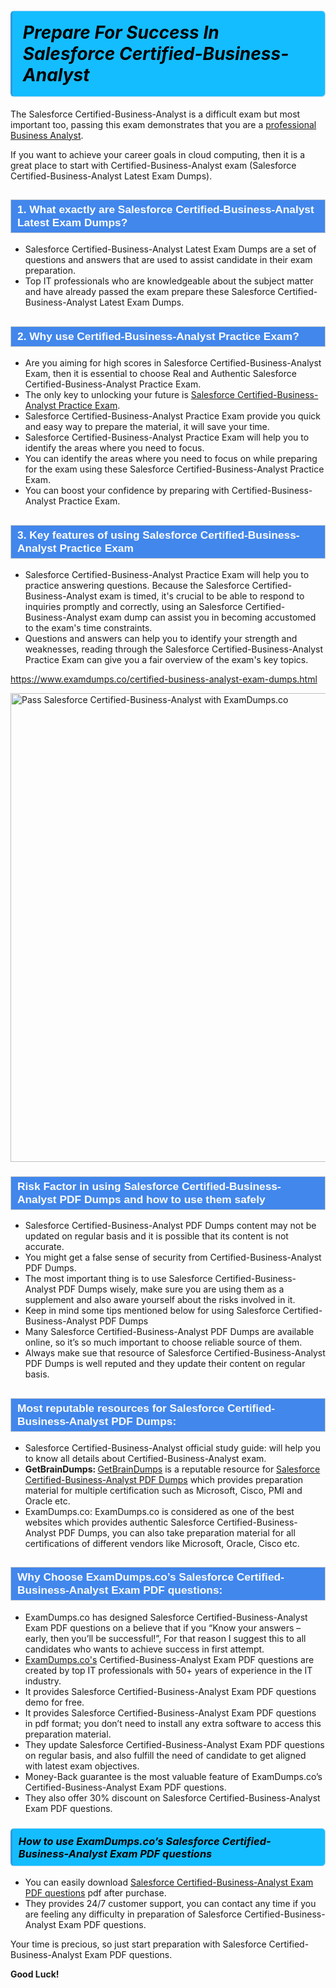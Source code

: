 <h1>                <strong><span style="display: block; color: #000000; background: #14BDFF; border: 0.5px solid #AED6F1; border-left: 3px solid #3498DB; padding: .6em; border-radius: 6px;">                     <em>Prepare For Success In Salesforce Certified-Business-Analyst</em>                </span></strong>            </h1>                                    <p>The Salesforce Certified-Business-Analyst is a difficult exam but most important too, passing this exam demonstrates that you are a <a href="https://www.examdumps.co/business-analyst-exam-dumps.html">professional Business Analyst</a>.</p>                        <p>If you want to achieve your career goals in cloud computing, then it is a great place to start with Certified-Business-Analyst exam (Salesforce Certified-Business-Analyst <span class="exam_variation">Latest Exam Dumps</span>).</p>                        <h2 style="background: #4287ec; border: 1px solid #cccccc; padding: 5px 10px;">                <span style="color: #ffffff;">                    <span style="font-size: 11pt;">                        <span style="line-height: normal;">                            <span style="font-family: Calibri,sans-serif;">                                <strong>                                    <span style="font-size: 13.0pt;">1. What exactly are Salesforce Certified-Business-Analyst <span class="exam_variation">Latest Exam Dumps</span>?</span>                                </strong>                            </span>                        </span>                    </span>                </span>            </h2>                        <ul>                <li>Salesforce Certified-Business-Analyst <span class="exam_variation">Latest Exam Dumps</span> are a set of questions and answers that are used to assist candidate in their exam preparation.</li>                <li>Top IT professionals who are knowledgeable about the subject matter and have already passed the exam prepare these Salesforce Certified-Business-Analyst <span class="exam_variation">Latest Exam Dumps</span>.</li>            </ul>                        <h2 style="background: #4287ec; border: 1px solid #cccccc; padding: 5px 10px;">                <span style="color: #ffffff;">                    <span style="font-size: 11pt;">                        <span style="line-height: normal;">                            <span style="font-family: Calibri,sans-serif;">                                <strong>                                    <span style="font-size: 13.0pt;">2. Why use Certified-Business-Analyst <span class="exam_variation2">Practice Exam</span>?</span>                                </strong>                            </span>                        </span>                    </span>                </span>            </h2>                        <ul>                <li>Are you aiming for high scores in Salesforce Certified-Business-Analyst Exam, then it is essential to choose Real and Authentic Salesforce Certified-Business-Analyst <span class="exam_variation2">Practice Exam</span>. </li>                <li>The only key to unlocking your future is <a href="https://www.examdumps.co/certified-business-analyst-exam-dumps.html">Salesforce Certified-Business-Analyst <span class="exam_variation2">Practice Exam</span></a>.</li>                <li>Salesforce Certified-Business-Analyst <span class="exam_variation2">Practice Exam</span> provide you quick and easy way to prepare the material, it will save your time. </li>                <li>Salesforce Certified-Business-Analyst <span class="exam_variation2">Practice Exam</span> will help you to identify the areas where you need to focus.</li>                <li>You can identify the areas where you need to focus on while preparing for the exam using these Salesforce Certified-Business-Analyst <span class="exam_variation2">Practice Exam</span>.</li>                <li>You can boost your confidence by preparing with Certified-Business-Analyst <span class="exam_variation2">Practice Exam</span>.</li>            </ul>                        <h2 style="background: #4287ec; border: 1px solid #cccccc; padding: 5px 10px;">                <span style="color: #ffffff;">                    <span style="font-size: 11pt;">                        <span style="line-height: normal;">                            <span style="font-family: Calibri,sans-serif;">                                <strong>                                    <span style="font-size: 13.0pt;">3. Key features of using Salesforce Certified-Business-Analyst <span class="exam_variation2">Practice Exam</span></span>                                </strong>                            </span>                        </span>                    </span>                </span>            </h2>                        <ul>                <li>Salesforce Certified-Business-Analyst <span class="exam_variation2">Practice Exam</span> will help you to practice answering questions. Because the Salesforce Certified-Business-Analyst exam is timed, it's crucial to be able to                 respond to inquiries promptly and correctly, using an Salesforce Certified-Business-Analyst exam dump                 can assist you in becoming accustomed to the exam's time constraints.</li>                <li>Questions and answers can help you to identify your strength and weaknesses, reading through the Salesforce Certified-Business-Analyst <span class="exam_variation2">Practice Exam</span>                 can give you a fair overview of the exam's key topics.</li>            </ul>                        <p><a href="https://www.examdumps.co/certified-business-analyst-exam-dumps.html">https://www.examdumps.co/certified-business-analyst-exam-dumps.html</a></p>                        <p><a href="https://www.examdumps.co/"><img src="https://www.examdumps.co//images/banners/big-sale-20-percent-discount-offer-examdumps.jpg" class="postImage" alt="Pass Salesforce Certified-Business-Analyst with ExamDumps.co" width="750"></a></p>                                        <h3 style="background: #4287ec; border: 1px solid #cccccc; padding: 5px 10px;">                <span style="color: #ffffff;">                    <span style="font-size: 11pt;">                        <span style="line-height: normal;">                            <span style="font-family: Calibri,sans-serif;">                                <strong>                                    <span style="font-size: 13.0pt;">Risk Factor in using Salesforce Certified-Business-Analyst <span class="exam_variation3">PDF Dumps</span> and how to use them safely</span>                                </strong>                            </span>                        </span>                    </span>                </span>            </h3>                        <ul>                <li>Salesforce Certified-Business-Analyst <span class="exam_variation3">PDF Dumps</span> content may not be updated on regular basis and it is possible that its content is not accurate.</li>                <li>You might get a false sense of security from Certified-Business-Analyst <span class="exam_variation3">PDF Dumps</span>.</li>                <li>The most important thing is to use Salesforce Certified-Business-Analyst <span class="exam_variation3">PDF Dumps</span> wisely, make sure you are using them as a supplement and also aware yourself about the risks involved in it.</li>                <li>Keep in mind some tips mentioned below for using Salesforce Certified-Business-Analyst <span class="exam_variation3">PDF Dumps</span></li>                <li>Many Salesforce Certified-Business-Analyst <span class="exam_variation3">PDF Dumps</span> are available online, so it’s so much important to choose reliable source of them.</li>                <li>Always make sue that resource of Salesforce Certified-Business-Analyst <span class="exam_variation3">PDF Dumps</span> is well reputed and they update their content on regular basis.</li>            </ul>                                    <h2 style="background: #4287ec; border: 1px solid #cccccc; padding: 5px 10px;">                <span style="color: #ffffff;">                    <span style="font-size: 11pt;">                        <span style="line-height: normal;">                            <span style="font-family: Calibri,sans-serif;">                                <strong>                                    <span style="font-size: 13.0pt;">Most reputable resources for Salesforce Certified-Business-Analyst <span class="exam_variation3">PDF Dumps</span>:</span>                                </strong>                            </span>                        </span>                    </span>                </span>            </h2>                        <ul>                <li>Salesforce Certified-Business-Analyst official study guide: will help you to know all details about Certified-Business-Analyst exam.</li>                <li><strong>GetBrainDumps: </strong> <a href="https://www.getbraindumps.com/">GetBrainDumps</a> is a reputable resource for <a href="https://www.examdumps.co/salesforce-exam-dumps.html">Salesforce Certified-Business-Analyst <span class="exam_variation3">PDF Dumps</span></a> which provides preparation material for                 multiple certification such as Microsoft, Cisco, PMI and Oracle etc.</li>                <li>ExamDumps.co: ExamDumps.co is considered as one of the best websites which provides authentic Salesforce Certified-Business-Analyst <span class="exam_variation3">PDF Dumps</span>, you can also                 take preparation material for all certifications of different vendors like Microsoft, Oracle, Cisco etc.</li>            </ul>                        <h2 style="background: #4287ec; border: 1px solid #cccccc; padding: 5px 10px;">                <span style="color: #ffffff;">                    <span style="font-size: 11pt;">                        <span style="line-height: normal;">                            <span style="font-family: Calibri,sans-serif;">                                <strong>                                    <span style="font-size: 13.0pt;">Why Choose ExamDumps.co’s Salesforce Certified-Business-Analyst <span class="exam_variation4">Exam PDF questions</span>:</span>                                </strong>                            </span>                        </span>                    </span>                </span>            </h2>                        <ul>                <li>ExamDumps.co has designed Salesforce Certified-Business-Analyst <span class="exam_variation4">Exam PDF questions</span> on a believe that if you “Know your answers – early, then you’ll be successful!”, For that reason I suggest this to all candidates who wants to achieve success in first attempt.</li>                <li><a href="https://www.examdumps.co/">ExamDumps.co's</a> Certified-Business-Analyst <span class="exam_variation4">Exam PDF questions</span> are created by top IT professionals with 50+ years of experience in the IT industry.</li>                <li>It provides Salesforce Certified-Business-Analyst <span class="exam_variation4">Exam PDF questions</span> demo for free. </li>                <li>It provides Salesforce Certified-Business-Analyst <span class="exam_variation4">Exam PDF questions</span> in pdf format; you don’t need to install any extra software to access this preparation material.</li>                <li>They update Salesforce Certified-Business-Analyst <span class="exam_variation4">Exam PDF questions</span> on regular basis, and also fulfill the need of candidate to get aligned with latest exam objectives.</li>                <li>Money-Back guarantee is the most valuable feature of ExamDumps.co’s Certified-Business-Analyst <span class="exam_variation4">Exam PDF questions</span>. </li>                <li>They also offer 30% discount on Salesforce Certified-Business-Analyst <span class="exam_variation4">Exam PDF questions</span>.</li>            </ul>                        <h3>                <strong>                    <span style="display: block; color: #000000; background: #14BDFF; border: 0.5px solid #AED6F1; border-left: 3px solid #3498DB; padding: .6em; border-radius: 6px;">                        <em>How to use ExamDumps.co’s Salesforce Certified-Business-Analyst <span class="exam_variation4">Exam PDF questions</span></em>                    </span>                </strong>            </h3>                        <ul>                <li>You can easily download <a href="https://www.examdumps.co/certified-business-analyst-exam-dumps.html">Salesforce Certified-Business-Analyst <span class="exam_variation4">Exam PDF questions</span></a> pdf after purchase.</li>                <li>They provides 24/7 customer support, you can contact any time if you are feeling any difficulty in preparation of Salesforce Certified-Business-Analyst <span class="exam_variation4">Exam PDF questions</span>.</li>            </ul>                        <p>Your time is precious, so just start preparation with Salesforce Certified-Business-Analyst <span class="exam_variation4">Exam PDF questions</span>. </p>            <p><strong>Good Luck!</strong></p>        
